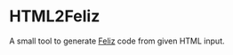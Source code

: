 # HTML2Feliz

A small tool to generate [Feliz](https://zaid-ajaj.github.io/Feliz/) code from given HTML input.
